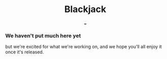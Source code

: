 <h1 align="center"><div>Blackjack</div>
<div><a href="https://codecov.io/gh/updown-development/blackjack-webapp">
       <img src="https://codecov.io/gh/updown-development/blackjack-webapp/branch/master/graph/badge.svg?token=7OUI5QXQD4" alt=""/>
     </a>
     <a href="https://travis-ci.com/updown-development/blackjack-webapp">
     <img src="https://travis-ci.com/UpDown-Development/blackjack-webapp.svg?branch=master"alt=""/>
     </a>
</div>
</h1>

### We haven't put much here yet
but we're excited for what we're working on, and we hope you'll all enjoy it once it's released.

